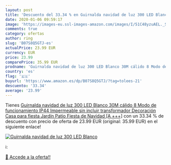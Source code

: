 ```yaml
---
layout: post
title: 'Descuento del 33.34 % en Guirnalda navidad de luz 300 LED Blanco '
date: 2020-01-06 09:59:17
image: 'https://images-eu.ssl-images-amazon.com/images/I/51C48yzuAEL._SL200_.jpg'
comments: true
category: ofertas
author: ring
slug: 'B07S8Q5GTJ-es'
actualPrice: 23.99 EUR
currency: EUR
price: 23.99
comparePrice: 35.99 EUR
prodname: 'Guirnalda navidad de luz 300 LED Blanco 30M cálido 8 Modo de funcionamiento IP44 Impermeable  sin incluir transformador  Decoración Casa para fiesta Jardín Patio Fiesta de Navidad [A +++]'
country: 'es'
flag: '🇪🇸'
buyurl: 'https://www.amazon.es/dp/B07S8Q5GTJ/?tag=tolees-21'
descuento: '33.34'
average: '23.99'
---
```


Tienes [Guirnalda navidad de luz 300 LED Blanco 30M cálido 8 Modo de funcionamiento IP44 Impermeable  sin incluir transformador  Decoración Casa para fiesta Jardín Patio Fiesta de Navidad [A +++]](https://www.amazon.es/dp/B07S8Q5GTJ/?tag=tolees-21) con un 33.34 % de descuento con precio de oferta de 23.99 EUR (original: 35.99 EUR) en el siguiente enlace!

[![Guirnalda navidad de luz 300 LED Blanco ](https://images-eu.ssl-images-amazon.com/images/I/51C48yzuAEL._SL200_.jpg)](https://www.amazon.es/dp/B07S8Q5GTJ/?tag=tolees-21)

ℹ️:


[🛒 Accede a la oferta!!](https://www.amazon.es/dp/B07S8Q5GTJ/?tag=tolees-21)
